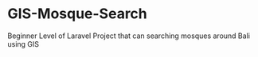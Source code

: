# GIS-Mosque-Search
Beginner Level of Laravel Project that can searching mosques around Bali using GIS
